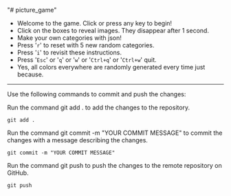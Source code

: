 "# picture_game"

- Welcome to the game. Click or press any key to begin!
- Click on the boxes to reveal images. They disappear after 1 second.
- Make your own categories with json!
- Press '`r`' to reset with 5 new random categories.
- Press '`i`' to revisit these instructions.
- Press '`Esc`' or '`q`' or '`w`' or '`Ctrl+q`' or '`Ctrl+w`' quit.
- Yes, all colors everywhere are randomly generated every time just because.
---
Use the following commands to commit and push the changes:

Run the command git add . to add the changes to the repository.

`git add .`

Run the command git commit -m "YOUR COMMIT MESSAGE" to commit the changes with a message describing the changes.

`git commit -m "YOUR COMMIT MESSAGE"`

Run the command git push to push the changes to the remote repository on GitHub.

`git push`